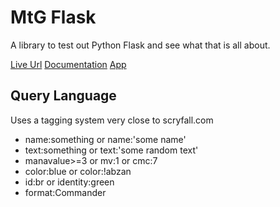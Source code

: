 # MtG Flask

A library to test out Python Flask and see what that is all about.

[Live Url](https://mtg.platinumleo.net/cards?page=1)
[Documentation](https://mtg.platinumleo.net/docs)
[App](https://mtg.platinumleo.net/app)

## Query Language

Uses a tagging system very close to scryfall.com

- name:something or name:'some name'
- text:something or text:'some random text'
- manavalue>=3 or mv:1 or cmc:7
- color:blue or color:!abzan
- id:br or identity:green
- format:Commander
